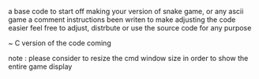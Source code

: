 a base code to start off making your version of snake game, or any ascii game
a comment instructions been writen to make adjusting the code easier
feel free to adjust, distrbute or use the source code for any purpose

~ C version of the code coming

note : please consider to resize the cmd window size in order to show the entire game display
